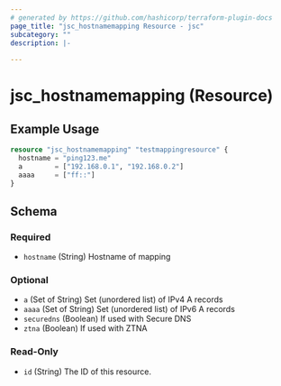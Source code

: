 ```yaml
---
# generated by https://github.com/hashicorp/terraform-plugin-docs
page_title: "jsc_hostnamemapping Resource - jsc"
subcategory: ""
description: |-
  
---
```


# jsc_hostnamemapping (Resource)



## Example Usage

```terraform
resource "jsc_hostnamemapping" "testmappingresource" {
  hostname = "ping123.me"
  a        = ["192.168.0.1", "192.168.0.2"]
  aaaa     = ["ff::"]
}
```

<!-- schema generated by tfplugindocs -->
## Schema

### Required

- `hostname` (String) Hostname of mapping

### Optional

- `a` (Set of String) Set (unordered list) of IPv4 A records
- `aaaa` (Set of String) Set (unordered list) of IPv6 A records
- `securedns` (Boolean) If used with Secure DNS
- `ztna` (Boolean) If used with ZTNA

### Read-Only

- `id` (String) The ID of this resource.
